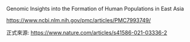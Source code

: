 Genomic Insights into the Formation of Human Populations in East Asia

https://www.ncbi.nlm.nih.gov/pmc/articles/PMC7993749/


正式來源:
https://www.nature.com/articles/s41586-021-03336-2
